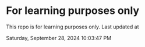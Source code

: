 # For learning purposes only
This repo is for learning purposes only.
Last updated at

Saturday, September 28, 2024 10:03:47 PM


